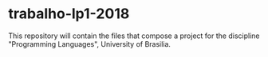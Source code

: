 # trabalho-lp1-2018
This repository will contain the files that compose a project for the discipline "Programming Languages", University of Brasilia.
